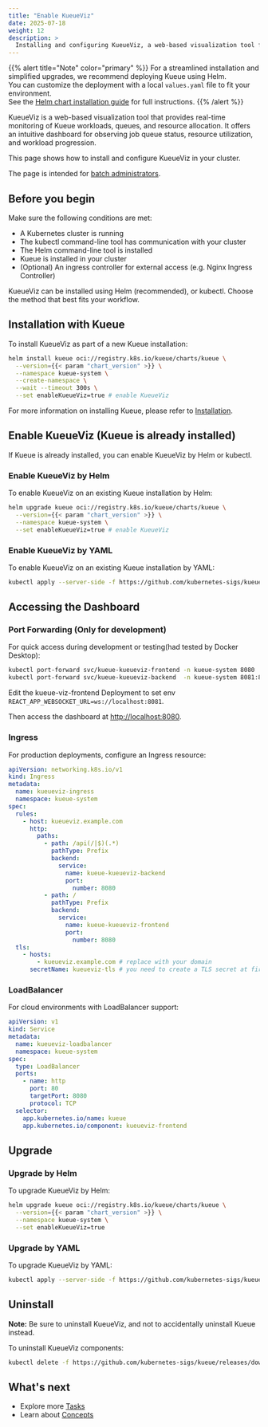 ```yaml
---
title: "Enable KueueViz"
date: 2025-07-18
weight: 12
description: >
  Installing and configuring KueueViz, a web-based visualization tool for Kueue workload monitoring.
---
```


{{% alert title="Note" color="primary" %}}
For a streamlined installation and simplified upgrades, we recommend deploying Kueue using Helm.  
You can customize the deployment with a local `values.yaml` file to fit your environment.  
See the [Helm chart installation guide](/docs/installation/#install-by-helm) for full instructions.
{{% /alert %}}

KueueViz is a web-based visualization tool that provides real-time monitoring of Kueue workloads, queues, and resource allocation. It offers an intuitive dashboard for observing job queue status, resource utilization, and workload progression.

This page shows how to install and configure KueueViz in your cluster.

The page is intended for [batch administrators](/docs/tasks#batch-administrator).

## Before you begin

Make sure the following conditions are met:

- A Kubernetes cluster is running
- The kubectl command-line tool has communication with your cluster
- The Helm command-line tool is installed
- Kueue is installed in your cluster
- (Optional) An ingress controller for external access (e.g. Nginx Ingress Controller)

KueueViz can be installed using Helm (recommended), or kubectl. Choose the method that best fits your workflow.

## Installation with Kueue

To install KueueViz as part of a new Kueue installation:

```bash
helm install kueue oci://registry.k8s.io/kueue/charts/kueue \
  --version={{< param "chart_version" >}} \
  --namespace kueue-system \
  --create-namespace \
  --wait --timeout 300s \
  --set enableKueueViz=true # enable KueueViz
```

For more information on installing Kueue, please refer to [Installation](/docs/installation).

## Enable KueueViz (Kueue is already installed)

If Kueue is already installed, you can enable KueueViz by Helm or kubectl.

### Enable KueueViz by Helm

To enable KueueViz on an existing Kueue installation by Helm:

```bash
helm upgrade kueue oci://registry.k8s.io/kueue/charts/kueue \
  --version={{< param "chart_version" >}} \
  --namespace kueue-system \
  --set enableKueueViz=true # enable KueueViz
```

### Enable KueueViz by YAML

To enable KueueViz on an existing Kueue installation by YAML:

```bash
kubectl apply --server-side -f https://github.com/kubernetes-sigs/kueue/releases/download/{{< param "chart_version" >}}/kueueviz.yaml
```

## Accessing the Dashboard

### Port Forwarding (Only for development)

For quick access during development or testing(had tested by Docker Desktop):

```bash
kubectl port-forward svc/kueue-kueueviz-frontend -n kueue-system 8080
kubectl port-forward svc/kueue-kueueviz-backend  -n kueue-system 8081:8080
```

Edit the kueue-viz-frontend Deployment to set env `REACT_APP_WEBSOCKET_URL=ws://localhost:8081`.

Then access the dashboard at [http://localhost:8080](http://localhost:8080).

### Ingress

For production deployments, configure an Ingress resource:

```yaml
apiVersion: networking.k8s.io/v1
kind: Ingress
metadata:
  name: kueueviz-ingress
  namespace: kueue-system
spec:
  rules:
    - host: kueueviz.example.com
      http:
        paths:
          - path: /api(/|$)(.*)
            pathType: Prefix
            backend:
              service:
                name: kueue-kueueviz-backend
                port:
                  number: 8080
          - path: /
            pathType: Prefix
            backend:
              service:
                name: kueue-kueueviz-frontend
                port:
                  number: 8080
  tls:
    - hosts:
        - kueueviz.example.com # replace with your domain
      secretName: kueueviz-tls # you need to create a TLS secret at first
```

### LoadBalancer

For cloud environments with LoadBalancer support:

```yaml
apiVersion: v1
kind: Service
metadata:
  name: kueueviz-loadbalancer
  namespace: kueue-system
spec:
  type: LoadBalancer
  ports:
    - name: http
      port: 80
      targetPort: 8080
      protocol: TCP
  selector:
    app.kubernetes.io/name: kueue
    app.kubernetes.io/component: kueueviz-frontend
```

## Upgrade

### Upgrade by Helm

To upgrade KueueViz by Helm:

```bash
helm upgrade kueue oci://registry.k8s.io/kueue/charts/kueue \
  --version={{< param "chart_version" >}} \
  --namespace kueue-system \
  --set enableKueueViz=true
```

### Upgrade by YAML

To upgrade KueueViz by YAML:

```bash
kubectl apply --server-side -f https://github.com/kubernetes-sigs/kueue/releases/download/{{< param "chart_version" >}}/kueueviz.yaml
```

## Uninstall

**Note:** Be sure to uninstall KueueViz, and not to accidentally uninstall Kueue instead.

To uninstall KueueViz components:

```bash
kubectl delete -f https://github.com/kubernetes-sigs/kueue/releases/download/{{< param "chart_version" >}}/kueueviz.yaml
```

## What's next

- Explore more [Tasks](/docs/tasks)
- Learn about [Concepts](/docs/concepts)
